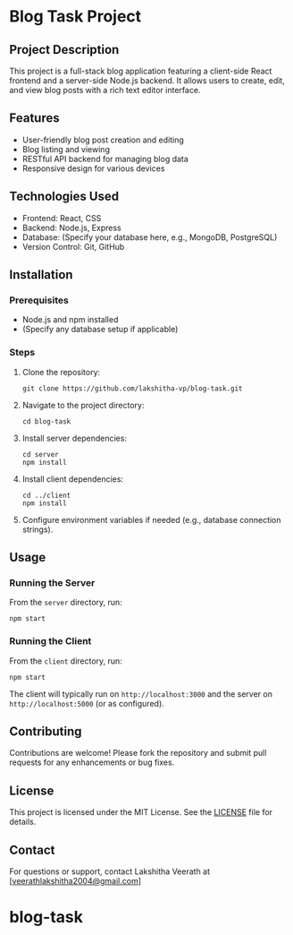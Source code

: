 # Blog Task Project

## Project Description
This project is a full-stack blog application featuring a client-side React frontend and a server-side Node.js backend. It allows users to create, edit, and view blog posts with a rich text editor interface.

## Features
- User-friendly blog post creation and editing
- Blog listing and viewing
- RESTful API backend for managing blog data
- Responsive design for various devices

## Technologies Used
- Frontend: React, CSS
- Backend: Node.js, Express
- Database: (Specify your database here, e.g., MongoDB, PostgreSQL)
- Version Control: Git, GitHub

## Installation

### Prerequisites
- Node.js and npm installed
- (Specify any database setup if applicable)

### Steps
1. Clone the repository:
   ```
   git clone https://github.com/lakshitha-vp/blog-task.git
   ```
2. Navigate to the project directory:
   ```
   cd blog-task
   ```
3. Install server dependencies:
   ```
   cd server
   npm install
   ```
4. Install client dependencies:
   ```
   cd ../client
   npm install
   ```
5. Configure environment variables if needed (e.g., database connection strings).

## Usage

### Running the Server
From the `server` directory, run:
```
npm start
```

### Running the Client
From the `client` directory, run:
```
npm start
```

The client will typically run on `http://localhost:3000` and the server on `http://localhost:5000` (or as configured).

## Contributing
Contributions are welcome! Please fork the repository and submit pull requests for any enhancements or bug fixes.

## License
This project is licensed under the MIT License. See the [LICENSE](LICENSE) file for details.

## Contact
For questions or support, contact Lakshitha Veerath at [veerathlakshitha2004@gmail.com]
# blog-task
